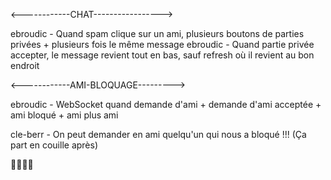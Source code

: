 <------------CHAT----------------->

ebroudic - Quand spam clique sur un ami, plusieurs boutons de parties privées + plusieurs fois le même message
ebroudic - Quand partie privée accepter, le message revient tout en bas, sauf refresh où il revient au bon endroit

<------------AMI-BLOQUAGE--------->

ebroudic - WebSocket quand demande d'ami + demande d'ami acceptée + ami bloqué + ami plus ami

cle-berr - On peut demander en ami quelqu'un qui nous a bloqué !!! (Ça part en couille après)


👍🏻👍🏻